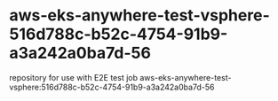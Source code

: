 # aws-eks-anywhere-test-vsphere-516d788c-b52c-4754-91b9-a3a242a0ba7d-56
repository for use with E2E test job aws-eks-anywhere-test-vsphere:516d788c-b52c-4754-91b9-a3a242a0ba7d-56
